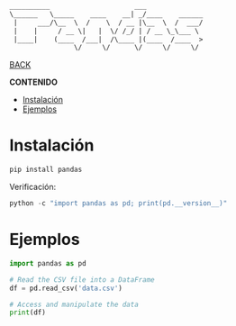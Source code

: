 ```txt
__________                     ___            
\______   \_____    ____    __| _/____    ______
 |     ___/\__  \  /    \  / __ |\__  \  /  ___/
 |    |     / __ \|   |  \/ /_/ | / __ \_\___ \ 
 |____|    (____  /___|  /\____ |(____  /____  >
                \/     \/      \/     \/     \/ 
```

[BACK](../THEORY.md)

**CONTENIDO**

- [Instalación](#instalación)
- [Ejemplos](#ejemplos)

# Instalación

~~~ python
pip install pandas
~~~

Verificación:

~~~ python
python -c "import pandas as pd; print(pd.__version__)"
~~~

# Ejemplos

```python
import pandas as pd

# Read the CSV file into a DataFrame
df = pd.read_csv('data.csv')

# Access and manipulate the data
print(df)
```
